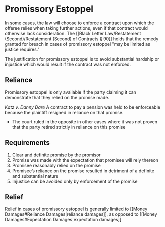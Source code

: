 # Promissory Estoppel

In some cases, the law will choose to enforce a contract upon which the offeree relies when taking further actions, even if that contract would otherwise lack consideration. The [[Black Letter Law/Restatement (Second)/Restatement (Second) of Contracts § 90]] holds that the remedy granted for breach in cases of promissory estoppel "may be limited as justice requires."

The justification for promissory estoppel is to avoid substantial hardship or injustice which would result if the contract was not enforced.

## Reliance

Promissory estoppel is only available if the party claiming it can demonstrate that they relied on the promise made.

*Katz v. Danny Dare*
A contract to pay a pension was held to be enforceable because the plaintiff resigned in reliance on that promise.
* The court ruled in the opposite in other cases where it was not proven that the party retired strictly in reliance on this promise

## Requirements
1. Clear and definite promise by the promisor
2. Promise was made with the expectation that promisee will rely thereon
3. Promisee reasonably relied on the promise
4.  Promisee’s reliance on the promise resulted in detriment of a definite and substantial nature
5. Injustice can be avoided only by enforcement of the promise


## Relief
Relief in cases of promissory estoppel is generally limited to [[Money Damages#Reliance Damages|reliance damages]], as opposed to [[Money Damages#Expectation Damages|expectation damages]]